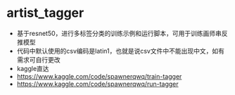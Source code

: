 # artist_tagger
- 基于resnet50，进行多标签分类的训练示例和运行脚本，可用于训练画师串反推模型
- 代码中默认使用的csv编码是latin1，也就是说csv文件中不能出现中文，如有需求可自行更改
- kaggle直达
- https://www.kaggle.com/code/spawnerqwq/train-tagger
- https://www.kaggle.com/code/spawnerqwq/run-tagger
